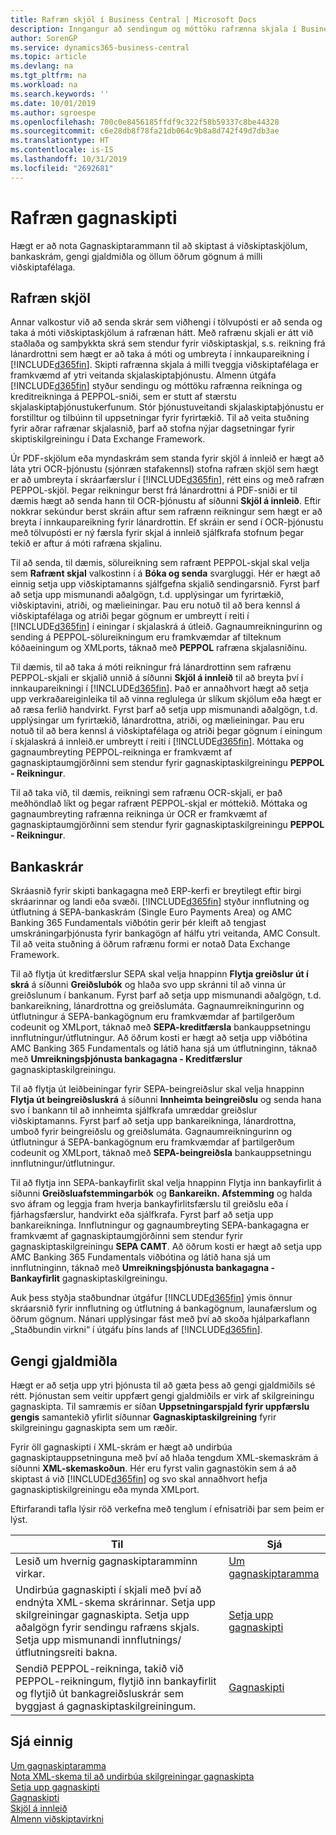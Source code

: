 ```yaml
---
title: Rafræn skjöl í Business Central | Microsoft Docs
description: Inngangur að sendingum og móttöku rafrænna skjala í Business Central.
author: SorenGP
ms.service: dynamics365-business-central
ms.topic: article
ms.devlang: na
ms.tgt_pltfrm: na
ms.workload: na
ms.search.keywords: ''
ms.date: 10/01/2019
ms.author: sgroespe
ms.openlocfilehash: 700c0e8456185ffdf9c322f58b59337c8be44328
ms.sourcegitcommit: c6e28db8f78fa21db064c9b8a8d742f49d7db3ae
ms.translationtype: HT
ms.contentlocale: is-IS
ms.lasthandoff: 10/31/2019
ms.locfileid: "2692681"
---
```

# <a name="exchanging-data-electronically"></a>Rafræn gagnaskipti
Hægt er að nota Gagnaskiptarammann til að skiptast á viðskiptaskjölum, bankaskrám, gengi gjaldmiðla og öllum öðrum gögnum á milli viðskiptafélaga.

## <a name="electronic-documents"></a>Rafræn skjöl
Annar valkostur við að senda skrár sem viðhengi í tölvupósti er að senda og taka á móti viðskiptaskjölum á rafrænan hátt. Með rafrænu skjali er átt við staðlaða og samþykkta skrá sem stendur fyrir viðskiptaskjal, s.s. reikning frá lánardrottni sem hægt er að taka á móti og umbreyta í innkaupareikning í [!INCLUDE[d365fin](includes/d365fin_md.md)]. Skipti rafrænna skjala á milli tveggja viðskiptafélaga er framkvæmd af ytri veitanda skjalaskiptaþjónustu. Almenn útgáfa [!INCLUDE[d365fin](includes/d365fin_md.md)] styður sendingu og móttöku rafrænna reikninga og kreditreikninga á PEPPOL-sniði, sem er stutt af stærstu skjalaskiptaþjónustukerfunum. Stór þjónustuveitandi skjalaskiptaþjónustu er forstilltur og tilbúinn til uppsetningar fyrir fyrirtækið. Til að veita stuðning fyrir aðrar rafrænar skjalasnið, þarf að stofna nýjar dagsetningar fyrir skiptiskilgreiningu í Data Exchange Framework.  

Úr PDF-skjölum eða myndaskrám sem standa fyrir skjöl á innleið er hægt að láta ytri OCR-þjónustu (sjónræn stafakennsl) stofna rafræn skjöl sem hægt er að umbreyta í skráarfærslur í [!INCLUDE[d365fin](includes/d365fin_md.md)], rétt eins og með rafræn PEPPOL-skjöl. Þegar reikningur berst frá lánardrottni á PDF-sniði er til dæmis hægt að senda hann til OCR-þjónustu af síðunni **Skjöl á innleið**. Eftir nokkrar sekúndur berst skráin aftur sem rafrænn reikningur sem hægt er að breyta í innkaupareikning fyrir lánardrottin. Ef skráin er send í OCR-þjónustu með tölvupósti er ný færsla fyrir skjal á innleið sjálfkrafa stofnum þegar tekið er aftur á móti rafræna skjalinu.  

Til að senda, til dæmis, sölureikning sem rafrænt PEPPOL-skjal skal velja sem **Rafrænt skjal** valkostinn í á **Bóka og senda** svargluggi. Hér er hægt að einnig setja upp viðskiptamanns sjálfgefna skjalið sendingarsnið. Fyrst þarf að setja upp mismunandi aðalgögn, t.d. upplýsingar um fyrirtækið, viðskiptavini, atriði, og mælieiningar. Þau eru notuð til að bera kennsl á viðskiptafélaga og atriði þegar gögnum er umbreytt í reiti í [!INCLUDE[d365fin](includes/d365fin_md.md)] í einingar í skjalaskrá á útleið. Gagnaumreikningurinn og sending á PEPPOL-sölureikningum eru framkvæmdar af tilteknum kóðaeiningum og XMLports, táknað með **PEPPOL** rafræna skjalasniðinu.  

Til dæmis, til að taka á móti reikningur frá lánardrottinn sem rafrænu PEPPOL-skjali er skjalið unnið á síðunni **Skjöl á innleið** til að breyta því í innkaupareikningi í [!INCLUDE[d365fin](includes/d365fin_md.md)]. Það er annaðhvort hægt að setja upp verkraðareiginleika til að vinna reglulega úr slíkum skjölum eða hægt er að ræsa ferlið handvirkt. Fyrst þarf að setja upp mismunandi aðalgögn, t.d. upplýsingar um fyrirtækið, lánardrottna, atriði, og mælieiningar. Þau eru notuð til að bera kennsl á viðskiptafélaga og atriði þegar gögnum í einingum í skjalaskrá á innleið.er umbreytt í reiti í [!INCLUDE[d365fin](includes/d365fin_md.md)]. Móttaka og gagnaumbreyting PEPPOL-reikninga er framkvæmt af gagnaskiptaumgjörðinni sem stendur fyrir gagnaskiptaskilgreiningu **PEPPOL - Reikningur**.  

 Til að taka við, til dæmis, reikningi sem rafrænu OCR-skjali, er það meðhöndlað líkt og þegar rafrænt PEPPOL-skjal er móttekið. Móttaka og gagnaumbreyting rafrænna reikninga úr OCR er framkvæmt af gagnaskiptaumgjörðinni sem stendur fyrir gagnaskiptaskilgreiningu **PEPPOL - Reikningur**.  

## <a name="bank-files"></a>Bankaskrár  
Skráasnið fyrir skipti bankagagna með ERP-kerfi er breytilegt eftir birgi skráarinnar og landi eða svæði. [!INCLUDE[d365fin](includes/d365fin_md.md)] styður innflutning og útflutning á SEPA-bankaskrám (Single Euro Payments Area) og AMC Banking 365 Fundamentals viðbótin gerir þér kleift að tengjast umskráningarþjónusta fyrir bankagögn af hálfu ytri veitanda, AMC Consult. Til að veita stuðning á öðrum rafrænu formi er notað Data Exchange Framework.  

Til að flytja út kreditfærslur SEPA skal velja hnappinn **Flytja greiðslur út í skrá** á síðunni **Greiðslubók** og hlaða svo upp skránni til að vinna úr greiðslunum í bankanum. Fyrst þarf að setja upp mismunandi aðalgögn, t.d. bankareikning, lánardrottna og greiðslumáta. Gagnaumreikningurinn og útflutningur á SEPA-bankagögnum eru framkvæmdar af þartilgerðum codeunit og XMLport, táknað með **SEPA-kreditfærsla** bankauppsetningu innflutningur/útflutningur. Að öðrum kosti er hægt að setja upp viðbótina AMC Banking 365 Fundamentals og látið hana sjá um útflutninginn, táknað með **Umreikningsþjónusta bankagagna - Kreditfærslur** gagnaskiptaskilgreiningu.  

Til að flytja út leiðbeiningar fyrir SEPA-beingreiðslur skal velja hnappinn **Flytja út beingreiðsluskrá** á síðunni **Innheimta beingreiðslu** og senda hana svo í bankann til að innheimta sjálfkrafa umræddar greiðslur viðskiptamanns. Fyrst þarf að setja upp bankareikninga, lánardrottna, umboð fyrir beingreiðslu og greiðslumáta. Gagnaumreikningurinn og útflutningur á SEPA-bankagögnum eru framkvæmdar af þartilgerðum codeunit og XMLport, táknað með **SEPA-beingreiðsla** bankauppsetningu innflutningur/útflutningur.  

Til að flytja inn SEPA-bankayfirlit skal velja hnappinn Flytja inn bankayfirlit á síðunni **Greiðsluafstemmingarbók** og **Bankareikn. Afstemming** og halda svo áfram og leggja fram hverja bankayfirlitsfærslu til greiðslu eða í fjárhagsfærslur, handvirkt eða sjálfkrafa. Fyrst þarf að setja upp bankareikninga. Innflutningur og gagnaumbreyting SEPA-bankagagna er framkvæmt af gagnaskiptaumgjörðinni sem stendur fyrir gagnaskiptaskilgreiningu **SEPA CAMT**. Að öðrum kosti er hægt að setja upp AMC Banking 365 Fundamentals viðbótina og látið hana sjá um innflutninginn, táknað með **Umreikningsþjónusta bankagagna - Bankayfirlit** gagnaskiptaskilgreiningu.  

Auk þess styðja staðbundnar útgáfur [!INCLUDE[d365fin](includes/d365fin_md.md)] ýmis önnur skráarsnið fyrir innflutning og útflutning á bankagögnum, launafærslum og öðrum gögnum. Nánari upplýsingar fást með því að skoða hjálparkaflann „Staðbundin virkni“ í útgáfu þíns lands af [!INCLUDE[d365fin](includes/d365fin_md.md)].  

## <a name="currency-exchange-rates"></a>Gengi gjaldmiðla  
Hægt er að setja upp ytri þjónusta til að gæta þess að gengi gjaldmiðils sé rétt. Þjónustan sem veitir uppfært gengi gjaldmiðils er virk af skilgreiningu gagnaskipta. Til samræmis er síðan **Uppsetningarspjald fyrir uppfærslu gengis** samantekið yfirlit síðunnar **Gagnaskiptaskilgreining** fyrir skilgreiningu gagnaskipta sem um ræðir.  

Fyrir öll gagnaskipti í XML-skrám er hægt að undirbúa gagnaskiptauppsetninguna með því að hlaða tengdum XML-skemaskrám á síðunni **XML-skemaskoðun**. Hér eru fyrst valin gagnastökin sem á að skiptast á við [!INCLUDE[d365fin](includes/d365fin_md.md)] og svo skal annaðhvort hefja gagnaskiptiskilgreiningu eða mynda XMLport.  

Eftirfarandi tafla lýsir röð verkefna með tenglum í efnisatriði þar sem þeim er lýst.  

|Til|Sjá|  
|--------|---------|  
|Lesið um hvernig gagnaskiptaramminn virkar.|[Um gagnaskiptaramma](across-about-the-data-exchange-framework.md)|  
|Undirbúa gagnaskipti í skjali með því að endnýta XML-skema skrárinnar. Setja upp skilgreiningar gagnaskipta. Setja upp aðalgögn fyrir sendingu rafræns skjals. Setja upp mismunandi innflutnings/útflutningsreiti bakna.|[Setja upp gagnaskipti](across-set-up-data-exchange.md)|  
|Sendið PEPPOL-reikninga, takið við PEPPOL-reikningum, flytjið inn bankayfirlit og flytjið út bankagreiðsluskrár sem byggjast á gagnaskiptaskilgreiningum.|[Gagnaskipti](across-exchange-data.md)|  

## <a name="see-also"></a>Sjá einnig  
[Um gagnaskiptaramma](across-about-the-data-exchange-framework.md)  
[Nota XML-skema til að undirbúa skilgreiningar gagnaskipta](across-how-to-use-xml-schemas-to-prepare-data-exchange-definitions.md)  
[Setja upp gagnaskipti](across-set-up-data-exchange.md)  
[Gagnaskipti](across-exchange-data.md)  
[Skjöl á innleið](across-income-documents.md)  
[Almenn viðskiptavirkni](ui-across-business-areas.md)
